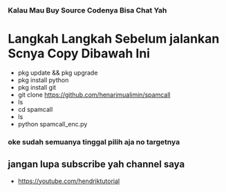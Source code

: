 ### Kalau Mau Buy Source Codenya Bisa Chat Yah
# Langkah Langkah Sebelum jalankan Scnya Copy Dibawah Ini

- pkg update && pkg upgrade
- pkg install python
- pkg install git
- git clone https://github.com/henarimualimin/spamcall
- ls
- cd spamcall
- ls
- python spamcall_enc.py

### oke sudah semuanya tinggal pilih aja no targetnya

## jangan lupa subscribe yah channel saya

- https://youtube.com/hendriktutorial

